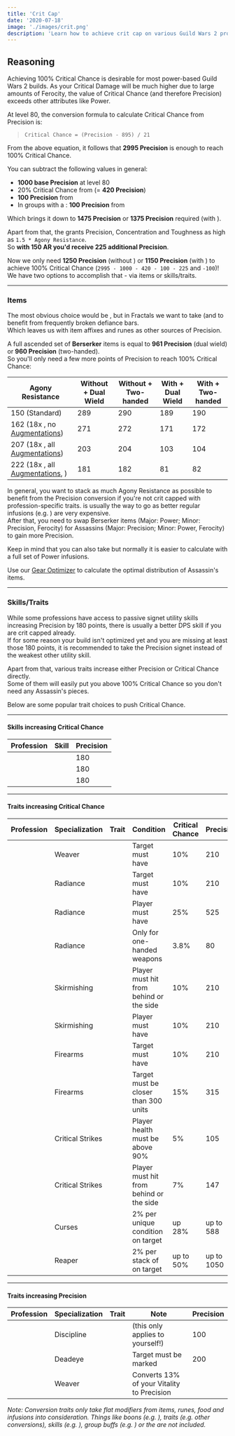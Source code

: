 ```yaml
---
title: 'Crit Cap'
date: '2020-07-18'
image: './images/crit.png'
description: 'Learn how to achieve crit cap on various Guild Wars 2 professions.'
---
```


## Reasoning

Achieving 100% Critical Chance is desirable for most power-based Guild Wars 2 builds. As your Critical Damage will be much higher due to large amounts of Ferocity, the value of Critical Chance (and therefore Precision) exceeds other attributes like Power.

At level 80, the conversion formula to calculate Critical Chance from Precision is:

> `Critical Chance = (Precision - 895) / 21`

From the above equation, it follows that **2995 Precision** is enough to reach 100% Critical Chance.

You can subtract the following values in general:

- **1000 base Precision** at level 80
- 20% Critical Chance from **<Boon name="Fury"/>** (= **420 Precision**)
- **100 Precision** from **<Skill name="Banner of Discipline"/>**
- In groups with a <Specialization name="Druid"/>: **100 Precision** from **<Trait name="Spotter"/>**

Which brings it down to **1475 Precision** or **1375 Precision** required (with <Trait name="Spotter"/>).

Apart from that, the <Item id="79722"/> grants Precision, Concentration and Toughness as high as `1.5 * Agony Resistance`.  
So **with 150 AR you'd receive 225 additional Precision**.

Now we only need **1250 Precision** (without <Trait name="Spotter"/>) or **1150 Precision** (with <Trait name="Spotter"/>) to achieve 100% Critical Chance (`2995 - 1000 - 420 - 100 - 225` and `-100`)!  
We have two options to accomplish that - via items or skills/traits.

---

### Items

The most obvious choice would be <Item name="Accuracy" type="Sigil"/>, but in Fractals we want to take <Item name="Impact" type="Sigil"/> (and <Item name="Force" type="Sigil"/> to benefit from frequently broken defiance bars.  
Which leaves us with item affixes and runes as other sources of Precision.

A full ascended set of **Berserker** items is equal to **961 Precision** (dual wield) or **960 Precision** (two-handed).  
So you'll only need a few more points of Precision to reach 100% Critical Chance:

| Agony Resistance                                                                                                                         | Without <Trait name="Spotter"/> + Dual Wield | Without <Trait name="Spotter"/> + Two-handed | With <Trait name="Spotter"/> + Dual Wield | With <Trait name="Spotter"/> + Two-handed |
| ---------------------------------------------------------------------------------------------------------------------------------------- | -------------------------------------------- | -------------------------------------------- | ----------------------------------------- | ----------------------------------------- |
| 150 (Standard)                                                                                                                           | 289                                          | 290                                          | 189                                       | 190                                       |
| 162 (18x <Item id="37131" disableText/>, no [Augmentations](https://wiki.guildwars2.com/wiki/Account_Augmentation))                      | 271                                          | 272                                          | 171                                       | 172                                       |
| 207 (18x <Item id="37131" disableText/>, all [Augmentations](https://wiki.guildwars2.com/wiki/Account_Augmentation))                     | 203                                          | 204                                          | 103                                       | 104                                       |
| 222 (18x <Item id="37131" disableText/>, all [Augmentations](https://wiki.guildwars2.com/wiki/Account_Augmentation), <Item id="70596"/>) | 181                                          | 182                                          | 81                                        | 82                                        |

In general, you want to stack as much Agony Resistance as possible to benefit from the Precision conversion if you're not crit capped with profession-specific traits. <Item id="37131"/> is usually the way to go as better regular infusions (e.g. <Item id="49439"/>) are very expensive.  
After that, you need to swap Berserker items (Major: Power; Minor: Precision, Ferocity) for Assassins (Major: Precision; Minor: Power, Ferocity) to gain more Precision.

Keep in mind that you can also take <Item id="37132"/> but normally it is easier to calculate with a full set of Power infusions.

Use our [Gear Optimizer](http://old.discretize.eu) to calculate the optimal distribution of Assassin's items.

---

### Skills/Traits

While some professions have access to passive signet utility skills increasing Precision by 180 points, there is usually a better DPS skill if you are crit capped already.  
If for some reason your build isn't optimized yet and you are missing at least those 180 points, it is recommended to take the Precision signet instead of the weakest other utility skill.

Apart from that, various traits increase either Precision or Critical Chance directly.  
Some of them will easily put you above 100% Critical Chance so you don't need any Assassin's pieces.

Below are some popular trait choices to push Critical Chance.

---

#### Skills increasing Critical Chance

| Profession                            | Skill                             | Precision |
| ------------------------------------- | --------------------------------- | --------- |
| <Specialization name="Warrior"/>      | <Skill name="Signet of Fury"/>    | 180       |
| <Specialization name="Thief"/>        | <Skill name="Signet of Agility"/> | 180       |
| <Specialization name="Elementalist"/> | <Skill name="Signet of Fire"/>    | 180       |

---

#### Traits increasing Critical Chance

| Profession                            | Specialization   | Trait                               | Condition                                                   | Critical Chance | Precision  |
| ------------------------------------- | ---------------- | ----------------------------------- | ----------------------------------------------------------- | --------------- | ---------- |
| <Specialization name="Elementalist"/> | Weaver           | <Trait name="Superior Elements"/>   | Target must have <Condition name="Weakness"/>               | 10%             | 210        |
| <Specialization name="Guardian"/>     | Radiance         | <Trait name="Radiant Power"/>       | Target must have <Condition name="Burning"/>                | 10%             | 210        |
| <Specialization name="Guardian"/>     | Radiance         | <Trait name="Righteous Instincts"/> | Player must have <Boon name="Retaliation"/>                 | 25%             | 525       |
| <Specialization name="Guardian"/>     | Radiance         | <Trait name="Right-Hand Strength"/> | Only for one-handed weapons                                 | 3.8%            | 80         |
| <Specialization name="Ranger"/>       | Skirmishing      | <Trait name="Hunters Tactics"/>     | Player must hit from behind or the side                     | 10%             | 210        |
| <Specialization name="Ranger"/>       | Skirmishing      | <Trait name="Vicious Quarry"/>      | Player must have <Boon name="Fury"/>                        | 10%             | 210        |
| <Specialization name="Engineer"/>     | Firearms         | <Trait name="Hematic Focus"/>       | Target must have <Condition name="Bleeding"/>               | 10%             | 210        |
| <Specialization name="Engineer"/>     | Firearms         | <Trait name="High Caliber"/>        | Target must be closer than 300 units                        | 15%             | 315        |
| <Specialization name="Thief"/>        | Critical Strikes | <Trait name="Keen Observer"/>       | Player health must be above 90%                             | 5%              | 105        |
| <Specialization name="Thief"/>        | Critical Strikes | <Trait name="Twin Fangs"/>          | Player must hit from behind or the side                     | 7%              | 147        |
| <Specialization name="Necromancer"/>  | Curses           | <Trait name="Target the Weak"/>     | 2% per unique condition on target                           | up 28%          | up to 588  |
| <Specialization name="Necromancer"/>  | Reaper           | <Trait name="Decimate Defenses"/>   | 2% per stack of <Condition name="Vulnerability"/> on target | up to 50%       | up to 1050 |

---

#### Traits increasing Precision

| Profession                            | Specialization | Trait                                 | Note                                                                  | Precision |
| ------------------------------------- | -------------- | ------------------------------------- | --------------------------------------------------------------------- | --------- |
| <Specialization name="Warrior"/>      | Discipline     | <Trait name="Doubled Standards"/>     | <Skill name="Banner of Discipline"/> (this only applies to yourself!) | 100       |
| <Specialization name="Thief"/>        | Deadeye        | <Trait name="Be Quick or Be Killed"/> | Target must be marked                                                 | 200       |
| <Specialization name="Elementalist"/> | Weaver         | <Trait name="Elements of Rage"/>      | Converts 13% of your Vitality to Precision                            |           |

_Note: Conversion traits only take flat modifiers from items, runes, food and infusions into consideration. Things like boons (e.g. <Boon name="Might"/>), traits (e.g. other conversions), skills (e.g. <Skill name="Signet of Fury"/>), group buffs (e.g. <Skill name="Banner of Strength"/>) or the <Item id="79722"/> are not included._
